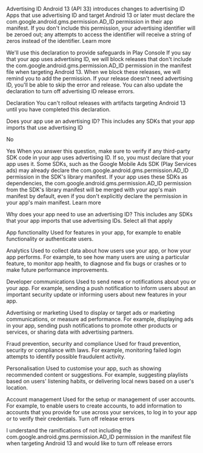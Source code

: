 Advertising ID
Android 13 (API 33) introduces changes to advertising ID
Apps that use advertising ID and target Android 13 or later must declare the com.google.android.gms.permission.AD_ID permission in their app manifest. If you don't include this permission, your advertising identifier will be zeroed out; any attempts to access the identifier will receive a string of zeros instead of the identifier. Learn more

We'll use this declaration to provide safeguards in Play Console
If you say that your app uses advertising ID, we will block releases that don't include the com.google.android.gms.permission.AD_ID permission in the manifest file when targeting Android 13. When we block these releases, we will remind you to add the permission. If your release doesn't need advertising ID, you'll be able to skip the error and release. You can also update the declaration to turn off advertising ID release errors.

Declaration
You can't rollout releases with artifacts targeting Android 13 until you have completed this declaration.

Does your app use an advertising ID?
This includes any SDKs that your app imports that use advertising ID


No

Yes
When you answer this question, make sure to verify if any third-party SDK code in your app uses advertising ID. If so, you must declare that your app uses it. Some SDKs, such as the Google Mobile Ads SDK (Play Services ads) may already declare the com.google.android.gms.permission.AD_ID permission in the SDK's library manifest. If your app uses these SDKs as dependencies, the com.google.android.gms.permission.AD_ID permission from the SDK's library manifest will be merged with your app's main manifest by default, even if you don't explicitly declare the permission in your app's main manifest. Learn more

Why does your app need to use an advertising ID? This includes any SDKs that your app imports that use advertising IDs.
Select all that apply

App functionality
Used for features in your app, for example to enable functionality or authenticate users.

Analytics
Used to collect data about how users use your app, or how your app performs. For example, to see how many users are using a particular feature, to monitor app health, to diagnose and fix bugs or crashes or to make future performance improvements.

Developer communications
Used to send news or notifications about you or your app. For example, sending a push notification to inform users about an important security update or informing users about new features in your app.

Advertising or marketing
Used to display or target ads or marketing communications, or measure ad performance. For example, displaying ads in your app, sending push notifications to promote other products or services, or sharing data with advertising partners.

Fraud prevention, security and compliance
Used for fraud prevention, security or compliance with laws. For example, monitoring failed login attempts to identify possible fraudulent activity.

Personalisation
Used to customise your app, such as showing recommended content or suggestions. For example, suggesting playlists based on users' listening habits, or delivering local news based on a user's location.

Account management
Used for the setup or management of user accounts. For example, to enable users to create accounts, to add information to accounts that you provide for use across your services, to log in to your app or to verify their credentials.
Turn off release errors


I understand the ramifications of not including the com.google.android.gms.permission.AD_ID permission in the manifest file when targeting Android 13 and would like to turn off release errors
